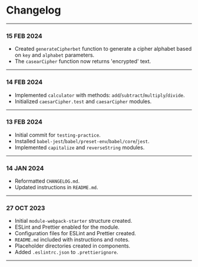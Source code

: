# Changelog
---
### 15 FEB 2024
- Created `generateCipherbet` function to generate a cipher alphabet based on `key` and `alphabet` parameters.
- The `casearCipher` function now returns 'encrypted' text.
---
### 14 FEB 2024
- Implemented `calculator` with methods: `add`/`subtract`/`multiply`/`divide`.
- Initialized `caesarCipher.test` and `caesarCipher` modules.
---
### 13 FEB 2024
- Initial commit for `testing-practice`.
- Installed `babel-jest`/`babel/preset-env`/`babel/core`/`jest`.
- Implemented `capitalize` and `reverseString` modules.
---
### 14 JAN 2024
- Reformatted `CHANGELOG.md`.
- Updated instructions in `README.md`.
---
### 27 OCT 2023
- Initial `module-webpack-starter` structure created.
- ESLint and Prettier enabled for the module.
- Configuration files for ESLint and Prettier created.
- `README.md` included with instructions and notes.
- Placeholder directories created in components.
- Added `.eslintrc.json` to `.prettierignore`.  
---